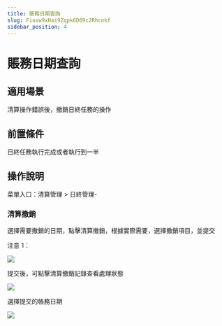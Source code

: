 ```yaml
---
title: 賬務日期查詢
slug: Fiovw9xHai9Zqpk6D09c2Rhcnkf
sidebar_position: 4
---
```



# 賬務日期查詢

## 適用場景

清算操作錯誤後，撤銷日終任務的操作

## 前置條件

日終任務執行完成或者執行到一半

## 操作說明

菜單入口：清算管理  &gt; 日終管理-

### 清算撤銷

選擇需要撤銷的日期，點擊清算撤銷，根據實際需要，選擇撤銷項目，並提交

注意 1：

<img src="/assets/BjLXbh6M5o3ykCxE1wEctFk0nJh.png" src-width="2928" src-height="1550" align="center"/>

提交後，可點擊清算撤銷記錄查看處理狀態

<img src="/assets/ZBcbbd5MCoPMNexSb8AcGtCLnqd.png" src-width="2924" src-height="1504" align="center"/>

選擇提交的帳務日期

<img src="/assets/QnbDbFMUCocbEKxjrcecS4OXnRf.png" src-width="2926" src-height="1538" align="center"/>

